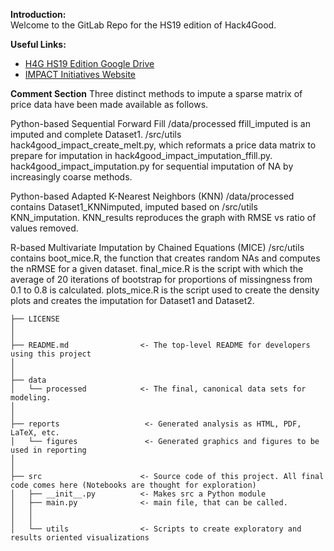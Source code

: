 **Introduction:**  
Welcome to the GitLab Repo for the HS19 edition of Hack4Good.  


**Useful Links:**
*  [H4G HS19 Edition Google Drive](https://drive.google.com/drive/u/0/folders/0ABpSrE_j2_nHUk9PVA)
*  [IMPACT Initiatives Website](https://www.impact-initiatives.org)


**Comment Section**
Three distinct methods to impute a sparse matrix of price data have been made available as follows.

Python-based Sequential Forward Fill
	/data/processed		ffill_imputed is an imputed and complete Dataset1.
	/src/utils			hack4good_impact_create_melt.py, which reformats a price data matrix to 
						prepare for imputation in hack4good_impact_imputation_ffill.py.
						hack4good_impact_imputation.py for sequential imputation of NA by increasingly coarse methods.


Python-based Adapted K-Nearest Neighbors (KNN)
	/data/processed		contains Dataset1_KNNimputed, imputed based on
	/src/utils			KNN_imputation. 
						KNN_results reproduces the graph with RMSE vs ratio of values removed.


R-based Multivariate Imputation by Chained Equations (MICE)
	/src/utils 			contains boot_mice.R, the function that creates random NAs and computes the nRMSE for a given dataset. 
						final_mice.R is the script with which the average of 20 iterations of bootstrap for 
						proportions of missingness from 0.1 to 0.8 is calculated. 
						plots_mice.R is the script used to create the density plots and creates the imputation for Dataset1 and Dataset2.


```
├── LICENSE
│
│
├── README.md                <- The top-level README for developers using this project
│                          
│
├── data
│   └── processed            <- The final, canonical data sets for modeling.
│ 
│
├── reports                   <- Generated analysis as HTML, PDF, LaTeX, etc.
│   └── figures               <- Generated graphics and figures to be used in reporting
│
│
├── src                      <- Source code of this project. All final code comes here (Notebooks are thought for exploration)
│   ├── __init__.py          <- Makes src a Python module
│   ├── main.py              <- main file, that can be called.
│   │
│   │
│   └── utils                <- Scripts to create exploratory and results oriented visualizations


```

